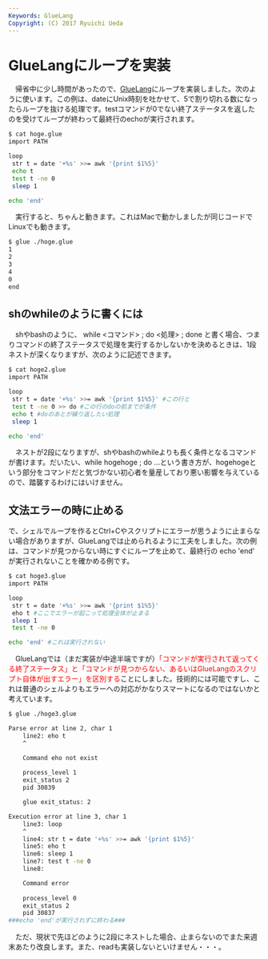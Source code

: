 ```yaml
---
Keywords: GlueLang
Copyright: (C) 2017 Ryuichi Ueda
---
```


# GlueLangにループを実装
　帰省中に少し時間があったので、<a href="https://ryuichiueda.github.io/GlueLangDoc_ja/">GlueLang</a>にループを実装しました。次のように使います。この例は、dateにUnix時刻を吐かせて、5で割り切れる数になったらループを抜ける処理です。testコマンドが0でない終了ステータスを返したのを受けてループが終わって最終行のechoが実行されます。

```bash
$ cat hoge.glue 
import PATH

loop
 str t = date '+%s' >>= awk '{print $1%5}'
 echo t
 test t -ne 0
 sleep 1

echo 'end'
```

　実行すると、ちゃんと動きます。これはMacで動かしましたが同じコードでLinuxでも動きます。

```bash
$ glue ./hoge.glue 
1
2
3
4
0
end
```

<h2>shのwhileのように書くには</h2>
　shやbashのように、 while &lt;コマンド&gt; ; do &lt;処理&gt; ; done と書く場合、つまりコマンドの終了ステータスで処理を実行するかしないかを決めるときは、1段ネストが深くなりますが、次のように記述できます。

```bash
$ cat hoge2.glue 
import PATH

loop
 str t = date '+%s' >>= awk '{print $1%5}' #この行と
 test t -ne 0 >> do #この行のdoの前までが条件
 echo t #doのあとが繰り返したい処理
 sleep 1

echo 'end'
```

　ネストが2段になりますが、shやbashのwhileよりも長く条件となるコマンドが書けます。だいたい、while hogehoge ; do ...という書き方が、hogehogeという部分をコマンドだと気づかない初心者を量産しており悪い影響を与えているので、踏襲するわけにはいけません。
<h2>文法エラーの時に止める</h2>
で、シェルでループを作るとCtrl+Cやスクリプトにエラーが思うように止まらない場合がありますが、GlueLangでは止められるように工夫をしました。次の例は、コマンドが見つからない時にすぐにループを止めて、最終行の echo 'end' が実行されないことを確かめる例です。

```bash
$ cat hoge3.glue 
import PATH

loop
 str t = date '+%s' >>= awk '{print $1%5}'
 eho t #ここでエラーが起こって処理全体が止まる
 sleep 1
 test t -ne 0

echo 'end' #これは実行されない
```

　GlueLangでは（まだ実装が中途半端ですが）<span style="color: #ff0000;">「コマンドが実行されて返ってくる終了ステータス」と「コマンドが見つからない、あるいはGlueLangのスクリプト自体が出すエラー」を区別する</span>ことにしました。技術的には可能ですし、これは普通のシェルよりもエラーへの対応がかなりスマートになるのではないかと考えています。

```bash
$ glue ./hoge3.glue 

Parse error at line 2, char 1
	line2: eho t
	^

	Command eho not exist
	
	process_level 1
	exit_status 2
	pid 30839

	glue exit_status: 2

Execution error at line 3, char 1
	line3: loop
	^
	line4: str t = date '+%s' >>= awk '{print $1%5}'
	line5: eho t
	line6: sleep 1
	line7: test t -ne 0
	line8: 

	Command error
	
	process_level 0
	exit_status 2
	pid 30837
###echo 'end'が実行されずに終わる###
```

　ただ、現状で先ほどのように2段にネストした場合、止まらないのでまた来週末あたり改良します。また、readも実装しないといけません・・・。
